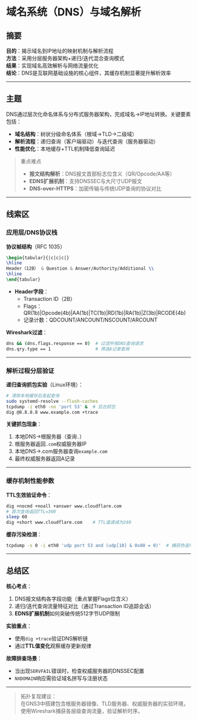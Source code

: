 # 域名系统（DNS）与域名解析

## 摘要  
**目的**：揭示域名到IP地址的映射机制与解析流程  
**方法**：采用分层服务器架构+递归/迭代混合查询模式  
**结果**：实现域名高效解析与网络流量优化  
**结论**：DNS是互联网基础设施的核心组件，其缓存机制显著提升解析效率  

---

## 主题  
DNS通过层次化命名体系与分布式服务器架构，完成域名→IP地址转换。关键要素包括：  
- **域名结构**：树状分级命名体系（根域→TLD→二级域）  
- **解析流程**：递归查询（客户端驱动）与迭代查询（服务器驱动）  
- **性能优化**：本地缓存+TTL机制降低查询延迟  

> 重点难点  
> - **报文结构解析**：DNS报文首部标志位含义（QR/Opcode/AA等）  
> - **EDNS扩展机制**：支持DNSSEC与大尺寸UDP报文  
> - **DNS-over-HTTPS**：加密传输与传统UDP查询的协议对比  

---

## 线索区  

### 应用层/DNS协议栈  
**协议帧结构**（RFC 1035）  
```latex
\begin{tabular}{|c|c|c|}
\hline
Header（12B） & Question & Answer/Authority/Additional \\
\hline
\end{tabular}
```
- **Header字段**：  
  - Transaction ID（2B）  
  - Flags：QR(1b)\|Opcode(4b)\|AA(1b)\|TC(1b)\|RD(1b)\|RA(1b)\|Z(3b)\|RCODE(4b)  
  - 记录计数：QDCOUNT/ANCOUNT/NSCOUNT/ARCOUNT  

**Wireshark过滤**：  
```bash
dns && (dns.flags.response == 0)  # 过滤所有DNS查询请求
dns.qry.type == 1                 # 筛选A记录查询
```

---

### 解析过程分层验证  
**递归查询抓包实验**（Linux环境）：  
```bash
# 清除本地缓存后发起查询
sudo systemd-resolve --flush-caches
tcpdump -i eth0 -nn 'port 53' &  # 后台抓包
dig @8.8.8.8 www.example.com +trace
```

**关键抓包现象**：  
1. 本地DNS→根服务器（查询`.`）  
2. 根服务器返回`.com`权威服务器IP  
3. 本地DNS→.com服务器查询`example.com`  
4. 最终权威服务器返回A记录  

---

### 缓存机制性能参数  
**TTL生效验证命令**：  
```bash
dig +nocmd +noall +answer www.cloudflare.com
# 首次查询返回TTL=300
sleep 60
dig +short www.cloudflare.com    # TTL值递减为240
```

**缓存污染检测**：  
```bash
tcpdump -s 0 -i eth0 'udp port 53 and (udp[10] & 0x80 = 0)'  # 捕获伪造响应
```

---

## 总结区  
**核心考点**：  
1. DNS报文结构各字段功能（重点掌握Flags位含义）  
2. 递归/迭代查询流量特征对比（通过Transaction ID追踪会话）  
3. **EDNS扩展机制**如何突破传统512字节UDP限制  

**实验重点**：  
- 使用`dig +trace`验证DNS解析链  
- 通过**TTL值变化**观察缓存更新规律  

**故障排查场景**：  
- 当出现`SERVFAIL`错误时，检查权威服务器的DNSSEC配置  
- `NXDOMAIN`响应需验证域名拼写与注册状态  

---

> 拓扑复现建议：  
> 在GNS3中搭建包含根服务器镜像、TLD服务器、权威服务器的实验环境，使用Wireshark捕获各层级查询流量，验证解析时序。